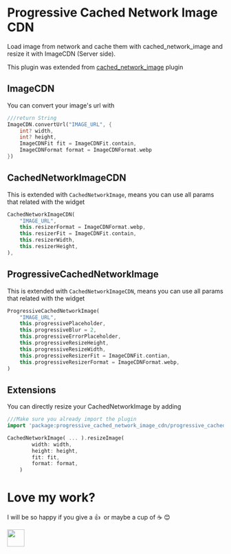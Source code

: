 # Progressive Cached Network Image CDN
Load image from network and cache them with cached_network_image and resize it with ImageCDN (Server side).

This plugin was extended from [cached_network_image](https://pub.dev/packages/cached_network_image) plugin

## ImageCDN
You can convert your image's url with
```dart
///return String
ImageCDN.convertUrl("IMAGE_URL", {
    int? width, 
    int? height, 
    ImageCDNFit fit = ImageCDNFit.contain, 
    ImageCDNFormat format = ImageCDNFormat.webp
}) 
```

## CachedNetworkImageCDN
This is extended with `CachedNetworkImage`, means you can use all params that related with the widget
```dart
CachedNetworkImageCDN(
    "IMAGE_URL",
    this.resizerFormat = ImageCDNFormat.webp,
    this.resizerFit = ImageCDNFit.contain,
    this.resizerWidth,
    this.resizerHeight,
),
```

## ProgressiveCachedNetworkImage
This is extended with `CachedNetworkImageCDN`, means you can use all params that related with the widget
```dart
ProgressiveCachedNetworkImage(
    "IMAGE_URL", 
    this.progressivePlaceholder,
    this.progressiveBlur = 2,
    this.progressiveErrorPlaceholder,
    this.progressiveResizeHeight,
    this.progressiveResizeWidth,
    this.progressiveResizerFit = ImageCDNFit.contian,
    this.progressiveResizerFormat = ImageCDNFormat.webp,
)
```

## Extensions
You can directly resize your CachedNetworkImage by adding

```dart
///Make sure you already import the plugin
import 'package:progressive_cached_network_image_cdn/progressive_cached_network_image_cdn.dart';

CachedNetworkImage( ... ).resizeImage(
        width: width,
        height: height,
        fit: fit,
        format: format,
    )
```


# Love my work?
I will be so happy if you give a 👍 &nbsp;or maybe a cup of ☕️ 😊

<a href="https://paypal.me/nizwar/"><img src="https://raw.githubusercontent.com/andreostrovsky/donate-with-paypal/master/blue.svg" height="40"></a> 
